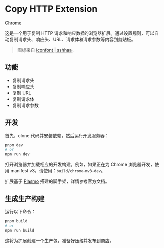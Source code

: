 # Copy HTTP Extension

[Chrome][aihjaemhdhnklanahidclalbdeilkleo]

这是一个用于复制 HTTP 请求和响应数据的浏览器扩展。通过设置规则，可以自动复制请求头、响应头、URL、请求体和请求参数等内容到剪贴板。

> 图标来自 [iconfont | sshhaa][iconfont]。

## 功能

- 复制请求头
- 复制响应头
- 复制 URL
- 复制请求体
- 复制请求参数

## 开发

首先，clone 代码并安装依赖，然后运行开发服务器：

```bash
pnpm dev
# or
npm run dev
```

打开浏览器并加载相应的开发构建。例如，如果正在为 Chrome 浏览器开发，使用 manifest v3，请使用：`build/chrome-mv3-dev`。

扩展基于 [Plasmo](https://docs.plasmo.com/) 搭建的脚手架，详情参考官方文档。

## 生成生产构建

运行以下命令：

```bash
pnpm build
# or
npm run build
```

这将为扩展创建一个生产包，准备好压缩并发布到商店。

[aihjaemhdhnklanahidclalbdeilkleo]: https://chromewebstore.google.com/detail/copy-http/aihjaemhdhnklanahidclalbdeilkleo
[iconfont]: https://www.iconfont.cn/user/detail?uid=43820&nid=Tm5ezG3YNRej